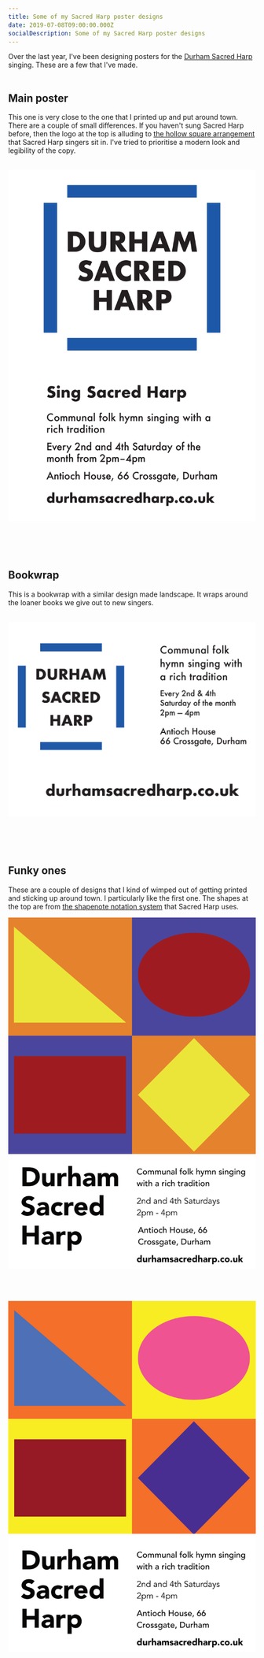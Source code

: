 ```yaml
---
title: Some of my Sacred Harp poster designs
date: 2019-07-08T09:00:00.000Z
socialDescription: Some of my Sacred Harp poster designs
---
```


Over the last year, I've been designing posters for the [Durham Sacred Harp](https://durhamsacredharp.co.uk) singing. These are a few that I've made.
<br><br>

## Main poster

This one is very close to the one that I printed up and put around town. There are a couple of small differences. If you haven't sung Sacred Harp before, then the logo at the top is alluding to [the hollow square arrangement](https://en.wikipedia.org/wiki/Sacred_Harp#Singing_Sacred_Harp_music) that Sacred Harp singers sit in. I've tried to prioritise a modern look and legibility of the copy.
<br><br>

<div>
<a href="/assets/images/blue_square.png"><img src="/assets/images/blue_square.png"></a>
</div>

<br><br><br>

## Bookwrap

This is a bookwrap with a similar design made landscape. It wraps around the loaner books we give out to new singers.
<br><br>

<div>
<a href="/assets/images/blue_square_bookwrap.png"><img src="/assets/images/blue_square_bookwrap.png"></a>
</div>

<br><br><br>

## Funky ones

These are a couple of designs that I kind of wimped out of getting printed and sticking up around town. I particularly like the first one. The shapes at the top are from [the shapenote notation system](https://en.wikipedia.org/wiki/Sacred_Harp#The_music_and_its_notation) that Sacred Harp uses.

<div>
<a href="/assets/images/funky_squares.png"><img src="/assets/images/funky_squares.png"></a>
</div>

<br><br>

<div>
<a href="/assets/images/funky_squares_gharish.png"><img src="/assets/images/funky_squares_gharish.png"></a>
</div>
